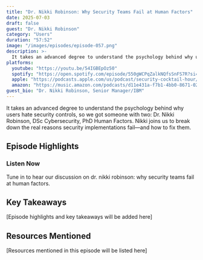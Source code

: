 ```yaml
---
title: "Dr. Nikki Robinson: Why Security Teams Fail at Human Factors"
date: 2025-07-03
draft: false
guest: "Dr. Nikki Robinson"
category: "Users"
duration: "57:52"
image: "/images/episodes/episode-057.png"
description: >-
  It takes an advanced degree to understand the psychology behind why users hate security controls, so we got someone with two: Dr. Nikki Robinson, DSc Cybersecurity, PhD Human Factors. Nikki joins us to break down the real reasons security implementations fail—and how to fix them.
platforms:
  youtube: "https://youtu.be/54IGBEpOz50"
  spotify: "https://open.spotify.com/episode/550gWCPqZalkNQfsSnFS7R?si=9a6d872d84194da7"
  apple: "https://podcasts.apple.com/us/podcast/security-cocktail-hour/id1679376200?i=1000715597615"
  amazon: "https://music.amazon.com/podcasts/d11e431a-f7b1-4bb0-8671-024afce9ade6/security-cocktail-hour"
guest_bio: "Dr. Nikki Robinson, Senior Manager/IBM"
---
```


It takes an advanced degree to understand the psychology behind why users hate security controls, so we got someone with two: Dr. Nikki Robinson, DSc Cybersecurity, PhD Human Factors. Nikki joins us to break down the real reasons security implementations fail—and how to fix them.

## Episode Highlights

### Listen Now

Tune in to hear our discussion on dr. nikki robinson: why security teams fail at human factors.

## Key Takeaways

[Episode highlights and key takeaways will be added here]

## Resources Mentioned

[Resources mentioned in this episode will be listed here]




